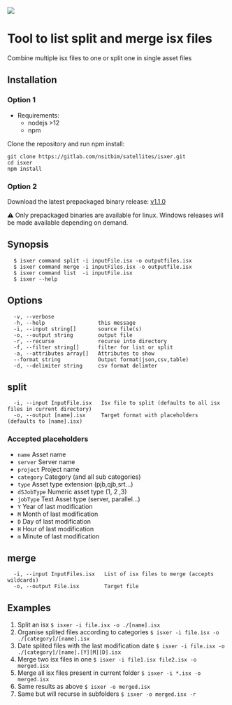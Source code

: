 ![](https://img.shields.io/badge/release-v1.1.0-blue)

# Tool to list split and merge isx files

  Combine multiple isx files to one or split one in single asset files

## Installation

### Option 1

-   Requirements:
    -   nodejs >12
    -   npm

Clone the repository and run npm install:

    git clone https://gitlab.com/nsitbim/satellites/isxer.git
    cd isxer
    npm install

### Option 2

Download the latest prepackaged binary release: [v1.1.0](https://gitlab.com/nsitbim/satellites/isxer/uploads/b8d29feac68a49a325f5fd1f8ad991fb/isxer)

:warning: Only prepackaged binaries are available for linux. Windows releases will be made available depending on demand.

## Synopsis

      $ isxer command split -i inputFile.isx -o outputfiles.isx
      $ isxer command merge -i inputFiles.isx -o outputfile.isx
      $ isxer command list  -i inputFile.isx
      $ isxer --help

## Options

      -v, --verbose
      -h, --help                 this message
      -i, --input string[]       source file(s)
      -o, --output string        output file
      -r, --recurse              recurse into directory
      -f, --filter string[]      filter for list or split
      -a, --attributes array[]   Attributes to show
      --format string            Output format(json,csv,table)
      -d, --delimiter string     csv format delimter

## split

      -i, --input InputFile.isx   Isx file to split (defaults to all isx files in current directory)
      -o, --output [name].isx     Target format with placeholders (defaults to [name].isx)

### Accepted placeholders

-   `name`        Asset name
-   `server`      Server name
-   `project`     Project name
-   `category`    Category (and all sub categories)
-   `type`        Asset type extension (pjb,qjb,srt...)
-   `dSJobType`   Numeric asset type (1, 2 ,3)
-   `jobType`     Text Asset type (server, parallel...)
-   `Y`           Year of last modification
-   `M`           Month of last modification
-   `D`           Day of last modification
-   `H`           Hour of last modification
-   `m`           Minute of last modification

## merge

      -i, --input InputFiles.isx   List of isx files to merge (accepts wildcards)
      -o, --output File.isx        Target file

## Examples

1.  Split an isx                                        `$ isxer -i file.isx -o ./[name].isx`
2.  Organise splited files according to categories       `$ isxer -i file.isx -o ./[category]/[name].isx`
3.  Date splited files with the last modification date   `$ isxer -i file.isx -o ./[category]/[name].[Y][M][D].isx`
4.  Merge two isx files in one                           `$ isxer -i file1.isx file2.isx -o merged.isx`
5.  Merge all isx files present in current folder        `$ isxer -i *.isx -o merged.isx`
6.  Same results as above                                `$ isxer -o merged.isx`
7.  Same but will recurse in subfolders                  `$ isxer -o merged.isx -r`
